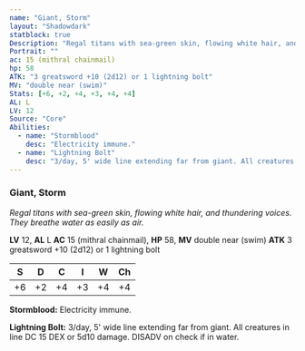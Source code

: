 ```yaml
---
name: "Giant, Storm"
layout: "Shadowdark"
statblock: true
Description: "Regal titans with sea-green skin, flowing white hair, and thundering voices. They breathe water as easily as air."
Portrait: ""
ac: 15 (mithral chainmail)
hp: 58
ATK: "3 greatsword +10 (2d12) or 1 lightning bolt"
MV: "double near (swim)"
Stats: [+6, +2, +4, +3, +4, +4]
AL: L
LV: 12
Source: "Core"
Abilities:
  - name: "Stormblood"
    desc: "Electricity immune."
  - name: "Lightning Bolt"
    desc: "3/day, 5' wide line extending far from giant. All creatures in line DC 15 DEX or 5d10 damage. DISADV on check if in water."
---
```


### Giant, Storm

_Regal titans with sea-green skin, flowing white hair, and thundering voices. They breathe water as easily as air._

**LV** 12, **AL** L
**AC** 15 (mithral chainmail), **HP** 58, **MV** double near (swim)
**ATK** 3 greatsword +10 (2d12) or 1 lightning bolt

|  S  |  D  |  C  |  I  |  W  |  Ch  |
|:---:|:---:|:---:|:---:|:---:|:----:|
| +6 | +2 | +4 | +3 | +4 | +4 |

**Stormblood:** Electricity immune.

**Lightning Bolt:** 3/day, 5' wide line extending far from giant. All creatures in line DC 15 DEX or 5d10 damage. DISADV on check if in water.

